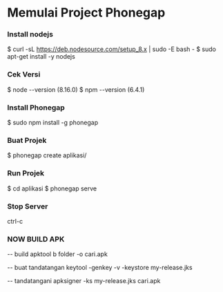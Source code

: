 # Memulai Project Phonegap

### Install nodejs
$ curl -sL https://deb.nodesource.com/setup_8.x | sudo -E bash -
$ sudo apt-get install -y nodejs

### Cek Versi
$ node --version  	(8.16.0)
$ npm --version 	(6.4.1)

### Install Phonegap
$ sudo npm install -g phonegap

### Buat Projek
$ phonegap create aplikasi/

### Run Projek
$ cd aplikasi
$ phonegap serve

### Stop Server
ctrl-c



### NOW BUILD APK
-- build
apktool b folder -o cari.apk

-- buat tandatangan
keytool -genkey -v -keystore my-release.jks

-- tandatangani
apksigner -ks my-release.jks cari.apk
